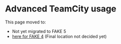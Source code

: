 # Advanced TeamCity usage

This page moved to:

- Not yet migrated to FAKE 5
- [here for FAKE 4](todo-teamcityadvanced.html) (Final location not decided yet)

